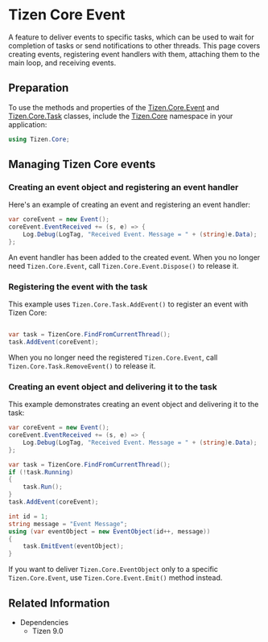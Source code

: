 # Tizen Core Event

A feature to deliver events to specific tasks, which can be used to wait for completion of tasks or send notifications to other threads. This page covers creating events, registering event handlers with them, attaching them to the main loop, and receiving events.

## Preparation
To use the methods and properties of the [Tizen.Core.Event](/application/dotnet/api/TizenFX/latest/api/Tizen.Core.Event.html) and [Tizen.Core.Task](/application/dotnet/api/TizenFX/latest/api/Tizen.Core.Task.html) classes, include the [Tizen.Core](/application/dotnet/api/TizenFX/latest/api/Tizen.Core.html) namespace in your application:

```csharp
using Tizen.Core;
```

## Managing Tizen Core events
### Creating an event object and registering an event handler
Here's an example of creating an event and registering an event handler:
```csharp
var coreEvent = new Event();
coreEvent.EventReceived += (s, e) => {
    Log.Debug(LogTag, "Received Event. Message = " + (string)e.Data);
};
```
An event handler has been added to the created event.
When you no longer need `Tizen.Core.Event`, call `Tizen.Core.Event.Dispose()` to release it.

### Registering the event with the task
This example uses `Tizen.Core.Task.AddEvent()` to register an event with Tizen Core:
```csharp

var task = TizenCore.FindFromCurrentThread();
task.AddEvent(coreEvent);
```
When you no longer need the registered `Tizen.Core.Event`, call `Tizen.Core.Task.RemoveEvent()` to release it.

### Creating an event object and delivering it to the task
This example demonstrates creating an event object and delivering it to the task:
```csharp
var coreEvent = new Event();
coreEvent.EventReceived += (s, e) => {
    Log.Debug(LogTag, "Received Event. Message = " + (string)e.Data);
};

var task = TizenCore.FindFromCurrentThread();
if (!task.Running)
{
    task.Run();
}
task.AddEvent(coreEvent);

int id = 1;
string message = "Event Message";
using (var eventObject = new EventObject(id++, message))
{
    task.EmitEvent(eventObject);
}

```
If you want to deliver `Tizen.Core.EventObject` only to a specific `Tizen.Core.Event`, use `Tizen.Core.Event.Emit()` method instead.

## Related Information
- Dependencies
  - Tizen 9.0